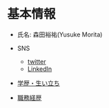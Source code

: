 # 基本情報

- 氏名: 森田裕祐(Yusuke Morita)
- SNS
  - [twitter](https://twitter.com/moritanzania)
  - [LinkedIn](https://www.linkedin.com/in/yusuke-morita-779742170)

- [学歴・生い立ち](/upbringing.md)
- [職務経歴](/work_experience.md)
